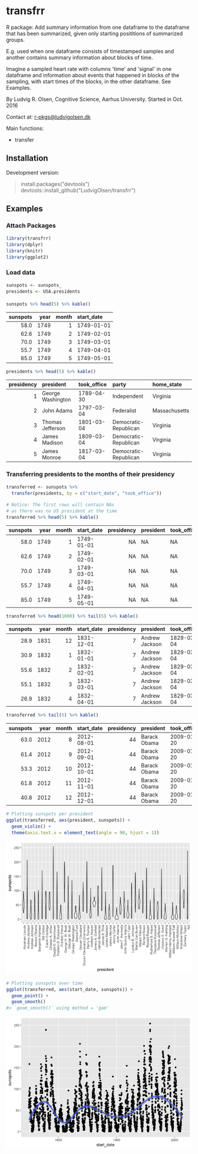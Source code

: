 
<!-- README.md is generated from README.Rmd. Please edit that file -->
transfrr
========

R package: Add summary information from one dataframe to the dataframe that has been summarized, given only starting posititions of summarized groups.

E.g. used when one dataframe consists of timestamped samples and another contains summary information about blocks of time.

Imagine a sampled heart rate with columns 'time' and 'signal' in one dataframe and information about events that happened in blocks of the sampling, with start times of the blocks, in the other dataframe. See Examples.

By Ludvig R. Olsen,
Cognitive Science, Aarhus University.
Started in Oct. 2016

Contact at: <r-pkgs@ludvigolsen.dk>

Main functions:

-   transfer

Installation
------------

Development version:

> install.packages("devtools")
> devtools::install\_github("LudvigOlsen/transfrr")

<!-- ## Functions   -->
<!-- ### transfer()   -->
Examples
--------

### Attach Packages

``` r
library(transfrr)
library(dplyr)
library(knitr)
library(ggplot2)
```

### Load data

``` r
sunspots <- sunspots_
presidents <- USA.presidents

sunspots %>% head(5) %>% kable()
```

|  sunspots|  year|  month| start\_date |
|---------:|-----:|------:|:------------|
|      58.0|  1749|      1| 1749-01-01  |
|      62.6|  1749|      2| 1749-02-01  |
|      70.0|  1749|      3| 1749-03-01  |
|      55.7|  1749|      4| 1749-04-01  |
|      85.0|  1749|      5| 1749-05-01  |

``` r
presidents %>% head(5) %>% kable()
```

|  presidency| president         | took\_office | party                 | home\_state   |
|-----------:|:------------------|:-------------|:----------------------|:--------------|
|           1| George Washington | 1789-04-30   | Independent           | Virginia      |
|           2| John Adams        | 1797-03-04   | Federalist            | Massachusetts |
|           3| Thomas Jefferson  | 1801-03-04   | Democratic-Republican | Virginia      |
|           4| James Madison     | 1809-03-04   | Democratic-Republican | Virginia      |
|           5| James Monroe      | 1817-03-04   | Democratic-Republican | Virginia      |

### Transferring presidents to the months of their presidency

``` r
transferred <- sunspots %>% 
  transfer(presidents, by = c("start_date", "took_office"))
```

``` r
# Notice: The first rows will contain NAs
# as there was no US president at the time
transferred %>% head(5) %>% kable()
```

|  sunspots|  year|  month| start\_date |  presidency| president | took\_office | party | home\_state |
|---------:|-----:|------:|:------------|-----------:|:----------|:-------------|:------|:------------|
|      58.0|  1749|      1| 1749-01-01  |          NA| NA        | NA           | NA    | NA          |
|      62.6|  1749|      2| 1749-02-01  |          NA| NA        | NA           | NA    | NA          |
|      70.0|  1749|      3| 1749-03-01  |          NA| NA        | NA           | NA    | NA          |
|      55.7|  1749|      4| 1749-04-01  |          NA| NA        | NA           | NA    | NA          |
|      85.0|  1749|      5| 1749-05-01  |          NA| NA        | NA           | NA    | NA          |

``` r
transferred %>% head(1000) %>% tail(5) %>% kable()
```

|  sunspots|  year|  month| start\_date |  presidency| president      | took\_office | party      | home\_state |
|---------:|-----:|------:|:------------|-----------:|:---------------|:-------------|:-----------|:------------|
|      28.9|  1831|     12| 1831-12-01  |           7| Andrew Jackson | 1829-03-04   | Democratic | Tennessee   |
|      30.9|  1832|      1| 1832-01-01  |           7| Andrew Jackson | 1829-03-04   | Democratic | Tennessee   |
|      55.6|  1832|      2| 1832-02-01  |           7| Andrew Jackson | 1829-03-04   | Democratic | Tennessee   |
|      55.1|  1832|      3| 1832-03-01  |           7| Andrew Jackson | 1829-03-04   | Democratic | Tennessee   |
|      26.9|  1832|      4| 1832-04-01  |           7| Andrew Jackson | 1829-03-04   | Democratic | Tennessee   |

``` r
transferred %>% tail(5) %>% kable()
```

|  sunspots|  year|  month| start\_date |  presidency| president    | took\_office | party      | home\_state |
|---------:|-----:|------:|:------------|-----------:|:-------------|:-------------|:-----------|:------------|
|      63.0|  2012|      8| 2012-08-01  |          44| Barack Obama | 2009-01-20   | Democratic | Illinois    |
|      61.4|  2012|      9| 2012-09-01  |          44| Barack Obama | 2009-01-20   | Democratic | Illinois    |
|      53.3|  2012|     10| 2012-10-01  |          44| Barack Obama | 2009-01-20   | Democratic | Illinois    |
|      61.8|  2012|     11| 2012-11-01  |          44| Barack Obama | 2009-01-20   | Democratic | Illinois    |
|      40.8|  2012|     12| 2012-12-01  |          44| Barack Obama | 2009-01-20   | Democratic | Illinois    |

``` r
# Plotting sunspots per president
ggplot(transferred, aes(president, sunspots)) +
  geom_violin() +
  theme(axis.text.x = element_text(angle = 90, hjust = 1))
```

![](README-unnamed-chunk-6-1.png)

``` r
# Plotting sunspots over time
ggplot(transferred, aes(start_date, sunspots)) +
  geom_point() +
  geom_smooth()
#> `geom_smooth()` using method = 'gam'
```

![](README-unnamed-chunk-7-1.png)
